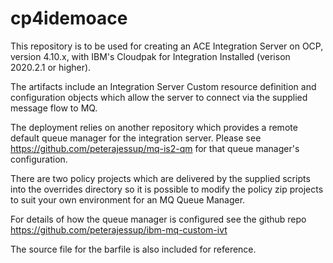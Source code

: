 # cp4idemoace

This repository is to be used for creating an ACE Integration Server on OCP, version 4.10.x, with IBM's Cloudpak for Integration Installed (verison 2020.2.1 or higher).

The artifacts include an Integration Server Custom resource definition and configuration objects which allow the server to connect via the supplied message flow to MQ.

The deployment relies on another repository which provides a remote default queue manager for the integration server. Please see https://github.com/peterajessup/mq-is2-qm for that queue manager's configuration.

There are two policy projects which are delivered by the supplied scripts into the overrides directory so it is possible to modify the policy zip projects to suit your own environment for an MQ Queue Manager.


For details of how the queue manager is configured see the github repo https://github.com/peterajessup/ibm-mq-custom-ivt


The source file for the barfile is also included for reference.


```
